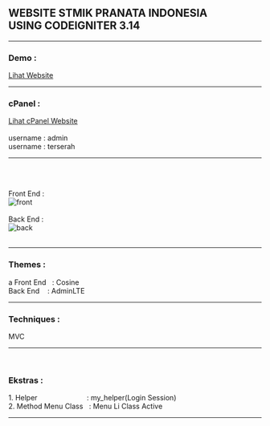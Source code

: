 <h2>WEBSITE STMIK PRANATA INDONESIA<br> USING CODEIGNITER 3.14</h2>
<hr>

<h3>Demo :</h3>
<a href="http://pranataindonesia.esy.es/" target="_blank">Lihat Website</a>
<hr>

<h3>cPanel :</h3>
<a href="http://pranataindonesia.esy.es/cpanel/" target="_blank">Lihat cPanel Website</a>
<br><br>
username : admin<br>
username : terserah<br>
<hr>
<br><br>

Front End : <br>
![front](https://cloud.githubusercontent.com/assets/13658670/26520179/e02c9dbe-42f7-11e7-85c9-25fff257892b.PNG) <br><br>
Back End : <br>
![back](https://cloud.githubusercontent.com/assets/13658670/26519977/3a6e4dd0-42f4-11e7-8fca-f113ebbcaefc.PNG) <br><br>
<hr>

<h3>Themes : </h3>a
Front End &nbsp;&nbsp;: Cosine
<br>
Back End &nbsp; &nbsp;: AdminLTE
<br>
<hr>

<h3>Techniques : </h3>MVC
<hr>&nbsp;

<h3>Ekstras : </h3>
1. Helper &nbsp; &nbsp; &nbsp; &nbsp; &nbsp; &nbsp; &nbsp; &nbsp; &nbsp; &nbsp; &nbsp; &nbsp;&nbsp;: my_helper(Login Session)
<br>
2. Method Menu Class &nbsp;&nbsp;: Menu Li Class Active
<hr>
